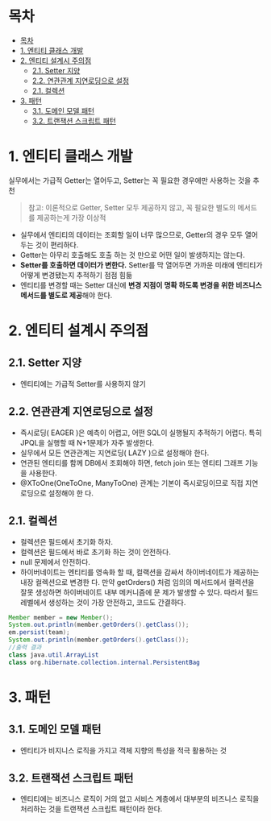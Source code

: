 # 목차
- [목차](#목차)
- [1. 엔티티 클래스 개발](#1-엔티티-클래스-개발)
- [2. 엔티티 설계시 주의점](#2-엔티티-설계시-주의점)
  - [2.1. Setter 지양](#21-setter-지양)
  - [2.2. 연관관계 지연로딩으로 설정](#22-연관관계-지연로딩으로-설정)
  - [2.1. 컬렉션](#21-컬렉션)
- [3. 패턴](#3-패턴)
  - [3.1. 도메인 모델 패턴](#31-도메인-모델-패턴)
  - [3.2. 트랜잭션 스크립트 패턴](#32-트랜잭션-스크립트-패턴)

# 1. 엔티티 클래스 개발
실무에서는 가급적 Getter는 열어두고, Setter는 꼭 필요한 경우에만 사용하는 것을 추천
> 참고: 이론적으로 Getter, Setter 모두 제공하지 않고, 꼭 필요한 별도의 메서드를 제공하는게 가장 이상적
- 실무에서 엔티티의 데이터는 조회할 일이 너무 많으므로, Getter의 경우 모두 열어두는 것이 편리하다. 
- Getter는 아무리 호출해도 호출 하는 것 만으로 어떤 일이 발생하지는 않는다. 
- **Setter를 호출하면 데이터가 변한다.**  Setter를 막 열어두면 가까운 미래에 엔티티가 어떻게 변경됐는지 추적하기 점점 힘듦 
- 엔티티를 변경할 때는 Setter 대신에 **변경 지점이 명확
하도록 변경을 위한 비즈니스 메서드를 별도로 제공**해야 한다.

# 2. 엔티티 설계시 주의점

## 2.1. Setter 지양
- 엔티티에는 가급적 Setter를 사용하지 않기

## 2.2. 연관관계 지연로딩으로 설정
- 즉시로딩( EAGER )은 예측이 어렵고, 어떤 SQL이 실행될지 추적하기 어렵다. 특히 JPQL을 실행할 때 N+1문제가 자주 발생한다.
- 실무에서 모든 연관관계는 지연로딩( LAZY )으로 설정해야 한다.
- 연관된 엔티티를 함께 DB에서 조회해야 하면, fetch join 또는 엔티티 그래프 기능을 사용한다.
- @XToOne(OneToOne, ManyToOne) 관계는 기본이 즉시로딩이므로 직접 지연로딩으로 설정해야 한
다.

## 2.1. 컬렉션
- 컬렉션은 필드에서 초기화 하자.
- 컬렉션은 필드에서 바로 초기화 하는 것이 안전하다.
- null 문제에서 안전하다.
- 하이버네이트는 엔티티를 영속화 할 때, 컬랙션을 감싸서 하이버네이트가 제공하는 내장 컬렉션으로 변경한
다. 만약 getOrders() 처럼 임의의 메서드에서 컬력션을 잘못 생성하면 하이버네이트 내부 메커니즘에 문
제가 발생할 수 있다. 따라서 필드레벨에서 생성하는 것이 가장 안전하고, 코드도 간결하다.

```java
Member member = new Member();
System.out.println(member.getOrders().getClass());
em.persist(team);
System.out.println(member.getOrders().getClass());
//출력 결과
class java.util.ArrayList
class org.hibernate.collection.internal.PersistentBag
```

# 3. 패턴
## 3.1. 도메인 모델 패턴
- 엔티티가 비지니스 로직을 가지고 객체 지향의 특성을 적극 활용하는 것

## 3.2. 트랜잭션 스크립트 패턴
- 엔티티에는 비즈니스 로직이 거의 없고 서비스 계층에서 대부분의 비즈니스 로직을 처리하는 것을 트랜잭션 스크립트 패턴이라 한다.